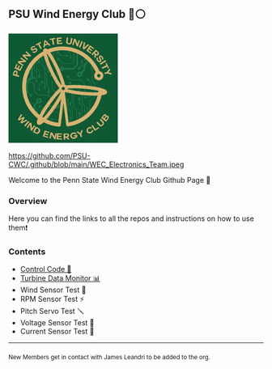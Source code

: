 ## PSU Wind Energy Club 🔵⚪️

![PSU Wind Energy Club Electronics Team Logo](https://github.com/PSU-CWC/.github/blob/main/WEC_Electronics_Team.jpeg?raw=true)

https://github.com/PSU-CWC/.github/blob/main/WEC_Electronics_Team.jpeg

Welcome to the Penn State Wind Energy Club Github Page 🦁

### Overview
Here you can find the links to all the repos and instructions on how to use them❗️

### Contents
* [Control Code 🧠](https://github.com/PSU-CWC/Control) 
* [Turbine Data Monitor 📊](https://github.com/PSU-CWC/Turbine-Data-Monitor)
* Wind Sensor Test 💨
* RPM Sensor Test ⚡️
* Pitch Servo Test 🪛
* Voltage Sensor Test 🔌
* Current Sensor Test 🔋
  
---

<sub>New Members get in contact with James Leandri to be added to the org.</sub>